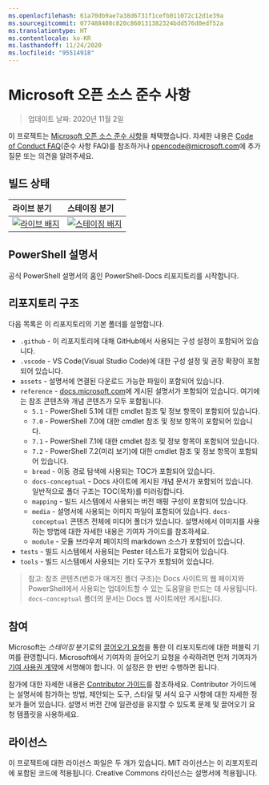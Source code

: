 ```yaml
---
ms.openlocfilehash: 61a70db9ae7a38d6731f1cefb011072c12d1e39a
ms.sourcegitcommit: 077488408c820c860131382324bdd576d0edf52a
ms.translationtype: HT
ms.contentlocale: ko-KR
ms.lasthandoff: 11/24/2020
ms.locfileid: "95514918"
---
```

# <a name="microsoft-open-source-code-of-conduct"></a>Microsoft 오픈 소스 준수 사항

> 업데이트 날짜: 2020년 11월 2일

이 프로젝트는 [Microsoft 오픈 소스 준수 사항](https://opensource.microsoft.com/codeofconduct/)을 채택했습니다. 자세한 내용은 [Code of Conduct FAQ](https://opensource.microsoft.com/codeofconduct/faq/)(준수 사항 FAQ)를 참조하거나 [opencode@microsoft.com](mailto:opencode@microsoft.com)에 추가 질문 또는 의견을 알려주세요.

[라이브 배지]: https://powershell.visualstudio.com/PowerShell-Docs/_apis/build/status/PowerShell-Docs-CI?branchName=live
[스테이징 배지]: https://powershell.visualstudio.com/PowerShell-Docs/_apis/build/status/PowerShell-Docs-CI?branchName=staging

## <a name="build-status"></a>빌드 상태

|          라이브 분기          |           스테이징 분기            |
| :---------------------------- | :---------------------------------- |
| [![라이브 배지][]][라이브 배지] | [![스테이징 배지][]][스테이징 배지] |

## <a name="powershell-documentation"></a>PowerShell 설명서

공식 PowerShell 설명서의 홈인 PowerShell-Docs 리포지토리를 시작합니다.

## <a name="repository-structure"></a>리포지토리 구조

다음 목록은 이 리포지토리의 기본 폴더를 설명합니다.

- `.github` - 이 리포지토리에 대해 GitHub에서 사용되는 구성 설정이 포함되어 있습니다.
- `.vscode` - VS Code(Visual Studio Code)에 대한 구성 설정 및 권장 확장이 포함되어 있습니다.
- `assets` - 설명서에 연결된 다운로드 가능한 파일이 포함되어 있습니다.
- `reference` - [docs.microsoft.com]([https://docs.microsoft.com/powershell/scripting/)에 게시된 설명서가 포함되어 있습니다. 여기에는 참조 콘텐츠와 개념 콘텐츠가 모두 포함됩니다.
  - `5.1` - PowerShell 5.1에 대한 cmdlet 참조 및 정보 항목이 포함되어 있습니다.
  - `7.0` - PowerShell 7.0에 대한 cmdlet 참조 및 정보 항목이 포함되어 있습니다.
  - `7.1` - PowerShell 7.1에 대한 cmdlet 참조 및 정보 항목이 포함되어 있습니다.
  - `7.2` - PowerShell 7.2(미리 보기)에 대한 cmdlet 참조 및 정보 항목이 포함되어 있습니다.
  - `bread` - 이동 경로 탐색에 사용되는 TOC가 포함되어 있습니다.
  - `docs-conceptual` - Docs 사이트에 게시된 개념 문서가 포함되어 있습니다. 일반적으로 폴더 구조는 TOC(목차)를 미러링합니다.
  - `mapping` - 빌드 시스템에서 사용되는 버전 매핑 구성이 포함되어 있습니다.
  - `media` - 설명서에 사용되는 이미지 파일이 포함되어 있습니다. `docs-conceptual` 콘텐츠 전체에 미디어 폴더가 있습니다. 설명서에서 이미지를 사용하는 방법에 대한 자세한 내용은 기여자 가이드를 참조하세요.
  - `module` - 모듈 브라우저 페이지의 markdown 소스가 포함되어 있습니다.
- `tests` - 빌드 시스템에서 사용되는 Pester 테스트가 포함되어 있습니다.
- `tools` - 빌드 시스템에서 사용되는 기타 도구가 포함되어 있습니다.

> 참고: 참조 콘텐츠(번호가 매겨진 폴더 구조)는 Docs 사이트의 웹 페이지와 PowerShell에서 사용되는 업데이트할 수 있는 도움말을 만드는 데 사용됩니다.
> `docs-conceptual` 폴더의 문서는 Docs 웹 사이트에만 게시됩니다.

## <a name="contributing"></a>참여

Microsoft는 _스테이징_ 분기로의 [끌어오기 요청](https://help.github.com/articles/using-pull-requests/)을 통한 이 리포지토리에 대한 퍼블릭 기여를 환영합니다.
Microsoft에서 기여자의 끌어오기 요청을 수락하려면 먼저 기여자가 [기여 사용권 계약](https://cla.microsoft.com/)에 서명해야 합니다. 이 설정은 한 번만 수행하면 됩니다.

참가에 대한 자세한 내용은 [Contributor 가이드](https://aka.ms/PSDocsContributor)를 참조하세요. Contributor 가이드에는 설명서에 참가하는 방법, 제안되는 도구, 스타일 및 서식 요구 사항에 대한 자세한 정보가 들어 있습니다. 설명서 버전 간에 일관성을 유지할 수 있도록 문제 및 끌어오기 요청 템플릿을 사용하세요.

## <a name="licenses"></a>라이선스

이 프로젝트에 대한 라이선스 파일은 두 개가 있습니다. MIT 라이선스는 이 리포지토리에 포함된 코드에 적용됩니다. Creative Commons 라이선스는 설명서에 적용됩니다.
